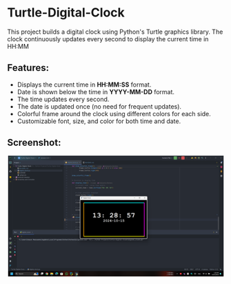 # Turtle-Digital-Clock
 This project builds a digital clock using Python's Turtle graphics library. The clock continuously updates every second to display the current time in HH:MM

## Features:
- Displays the current time in **HH:MM:SS** format.
- Date is shown below the time in **YYYY-MM-DD** format.
- The time updates every second.
- The date is updated once (no need for frequent updates).
- Colorful frame around the clock using different colors for each side.
- Customizable font, size, and color for both time and date.

## Screenshot:
<p align="center">
  <img src="assets/img.png" alt="Digital Clock Screenshot" width="500"/>
</p>
